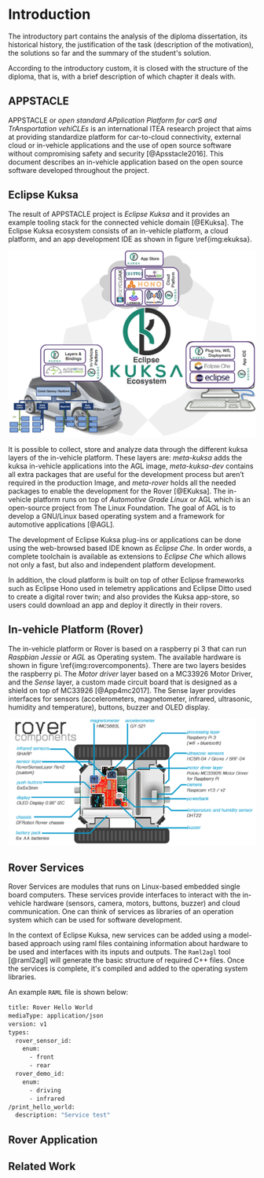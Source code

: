 Introduction
=========

The introductory part contains the analysis of the diploma dissertation, its historical history, the justification of the task (description of the motivation), the solutions so far and the summary of the student's solution.

According to the introductory custom, it is closed with the structure of the diploma, that is, with a brief description of which chapter it deals with.


APPSTACLE
------------
APPSTACLE or _open standard APplication Platform for carS and TrAnsportation vehiCLEs_ is an international ITEA research  project that aims at providing standardize platform for car-to-cloud connectivity, external cloud or in-vehicle applications and the use of open source software without compromising safety and security [@Apsstacle2016]. 
This document describes an in-vehicle application based on the open source software developed throughout the project. 


Eclipse Kuksa
-------------
The result of APPSTACLE project is _Eclipse Kuksa_ and it provides an example tooling stack for the connected vehicle domain [@EKuksa].
The Eclipse Kuksa ecosystem consists of an in-vehicle platform, a cloud platform, and  an app development IDE as shown in figure \ref{img:ekuksa}.

![Eclipse Kuksa Ecosystem [@EKuksa] \label{img:ekuksa}](img/EKuksa.png)


It is possible to collect, store and analyze data through the different kuksa layers of the in-vehicle platform.
These layers are: _meta-kuksa_ adds the kuksa in-vehicle applications into the AGL image, _meta-kuksa-dev_ contains all extra packages that are useful for the development process but aren’t required in the production Image,  and _meta-rover_  holds all the needed packages to enable the development for the Rover [@EKuksa]. 
The in-vehicle platform runs on top of _Automotive Grade Linux_ or AGL which is an open-source project from The Linux Foundation. The goal of AGL is to develop a GNU/Linux based operating system and a framework for automotive applications [@AGL].

The development of Eclipse Kuksa plug-ins or  applications can be done using the web-browsed based  IDE known as _Eclipse Che_.
In order words, a complete toolchain is available as extensions to _Eclipse Che_ which allows not only a fast, but also and independent platform development. 


In addition, the cloud platform is built on top of other Eclipse frameworks such as Eclipse Hono used in telemetry applications and Eclipse Ditto used to create a digital rover twin; and also provides the Kuksa app-store, so users could download an app and deploy it directly in their rovers.

In-vehicle Platform (Rover)
----------------------------
The  in-vehicle platform or Rover is based on a raspberry pi 3 that can run _Raspbian Jessie_ or _AGL_ as Operating system.
The available hardware is shown in figure \ref{img:rovercomponents}. 
There are two layers besides the raspberry pi. 
The _Motor driver_ layer based on a MC33926 Motor Driver, and the _Sense_ layer, a custom made circuit board that is designed as a shield on top of MC33926 [@App4mc2017]. 
The Sense layer provides interfaces for sensors (accelerometers, magnetometer, infrared, ultrasonic, humidity and temperature), buttons, buzzer and OLED display. 
 
![Rover Components [@App4mc2017] \label{img:rovercomponents}](img/rovercomponents.png)


Rover Services
-----------------
Rover Services are modules that runs on Linux-based embedded single board computers.
These services provide interfaces to interact with the in-vehicle hardware (sensors, camera, motors, buttons, buzzer) and cloud communication. 
One can think of services as libraries of an operation system which can be used for software development. 

In the context of Eclipse Kuksa, new services can be added using a model-based approach using raml files containing information about hardware to be used and interfaces with its inputs and outputs. 
The `Raml2agl` tool [@raml2agl] will generate the basic structure of required C++ files.
Once the services is complete, it's compiled and added to the operating system libraries. 

An example `RAML` file is shown below:


```sh
title: Rover Hello World
mediaType: application/json
version: v1
types:
  rover_sensor_id:
    enum:
      - front
      - rear
  rover_demo_id:
    enum:
      - driving
      - infrared
/print_hello_world:
  description: "Service test"
```


Rover Application
-------------------

Related Work
-------------


